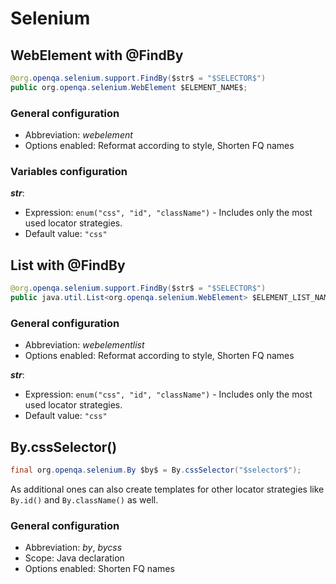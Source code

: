 # Selenium

## WebElement with @FindBy

```java
@org.openqa.selenium.support.FindBy($str$ = "$SELECTOR$")
public org.openqa.selenium.WebElement $ELEMENT_NAME$;
```

### General configuration
- Abbreviation: *webelement*
- Options enabled: Reformat according to style, Shorten FQ names

### Variables configuration

**$str$**:
- Expression: `enum("css", "id", "className")` - Includes only the most used locator strategies.
- Default value: `"css"`

## List with @FindBy

```java
@org.openqa.selenium.support.FindBy($str$ = "$SELECTOR$")
public java.util.List<org.openqa.selenium.WebElement> $ELEMENT_LIST_NAME$;
```

### General configuration
- Abbreviation: *webelementlist*
- Options enabled: Reformat according to style, Shorten FQ names

**$str$**:
- Expression: `enum("css", "id", "className")` - Includes only the most used locator strategies.
- Default value: `"css"`

## By.cssSelector()

```java
final org.openqa.selenium.By $by$ = By.cssSelector("$selector$");
```

As additional ones can also create templates for other locator strategies like `By.id()` and `By.className()` as well.

### General configuration
- Abbreviation: *by*, *bycss*
- Scope: Java declaration
- Options enabled: Shorten FQ names
